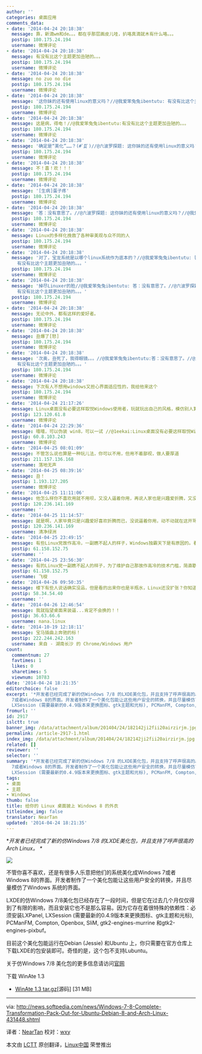 ```yaml
---
author: ''
categories: 桌面应用
comments_data:
- date: '2014-04-24 20:18:38'
  message: 靠，新滴wm和de。。。都在乎那层画皮儿哇，扒咯真滴就木有什么咯。。。
  postip: 180.175.24.194
  username: 微博评论
- date: '2014-04-24 20:18:38'
  message: 有没有比这个主题更加丑陋的。。。
  postip: 180.175.24.194
  username: 微博评论
- date: '2014-04-24 20:18:38'
  message: no zuo no die
  postip: 180.175.24.194
  username: 微博评论
- date: '2014-04-24 20:18:38'
  message: '这你妹的还有使用linux的意义吗？//@我爱笨兔兔ibentutu: 有没有比这个主题更加丑陋的。。。'
  postip: 180.175.24.194
  username: 微博评论
- date: '2014-04-24 20:18:38'
  message: 这是病，得电！//@我爱笨兔兔ibentutu:有没有比这个主题更加丑陋的。。。
  postip: 180.175.24.194
  username: 微博评论
- date: '2014-04-24 20:18:38'
  message: '确定是“美化”……？(#ﾟДﾟ)//@六波罗探题: 这你妹的还有使用linux的意义吗？//@我爱笨兔兔ibentutu: 有没有比这个主题更加丑陋的。。。'
  postip: 180.175.24.194
  username: 微博评论
- date: '2014-04-24 20:18:38'
  message: 不！喜！欢！！！
  postip: 180.175.24.194
  username: 微博评论
- date: '2014-04-24 20:18:38'
  message: '[生病]蛋子疼'
  postip: 180.175.24.194
  username: 微博评论
- date: '2014-04-24 20:18:38'
  message: '答：没有意思了。//@六波罗探题: 这你妹的还有使用linux的意义吗？//@我爱笨兔兔ibentutu: 有没有比这个主题更加丑陋的。。。'
  postip: 180.175.24.194
  username: 微博评论
- date: '2014-04-24 20:18:38'
  message: Linux的多样化挽救了各种审美观与众不同的人
  postip: 180.175.24.194
  username: 微博评论
- date: '2014-04-24 20:18:38'
  message: '对了，宝龙系统是以哪个linux系统作为底本的？//@我爱笨兔兔ibentutu: 答：没有意思了。//@六波罗探题: 这你妹的还有使用linux的意义吗？//@我爱笨兔兔ibentutu:
    有没有比这个主题更加丑陋的。。。'
  postip: 180.175.24.194
  username: 微博评论
- date: '2014-04-24 20:18:38'
  message: '掉尽Linuxer的脸//@我爱笨兔兔ibentutu: 答：没有意思了。//@六波罗探题: 这你妹的还有使用linux的意义吗？//@我爱笨兔兔ibentutu:
    有没有比这个主题更加丑陋的。。。'
  postip: 180.175.24.194
  username: 微博评论
- date: '2014-04-24 20:18:38'
  message: 无论中外，都有这样的爱好者。
  postip: 180.175.24.194
  username: 微博评论
- date: '2014-04-24 20:18:38'
  message: 丑爆了[怒]
  postip: 180.175.24.194
  username: 微博评论
- date: '2014-04-24 20:18:38'
  message: '次奥，丑死了，我得眼镜。。。//@我爱笨兔兔ibentutu:答：没有意思了。//@六波罗探题: 这你妹的还有使用linux的意义吗？//@我爱笨兔兔ibentutu:
    有没有比这个主题更加丑陋的。。。'
  postip: 180.175.24.194
  username: 微博评论
- date: '2014-04-24 20:18:38'
  message: 下次有人不想用windows又担心界面适应性的，我给他来这个
  postip: 180.175.24.194
  username: 微博评论
- date: '2014-04-24 21:17:26'
  message: Linux桌面没有必要这样取悦Windows使用者，玩就玩出自己的风格，模仿别人算个什么[鄙视]
  postip: 123.120.61.8
  username: 微博评论
- date: '2014-04-24 22:29:36'
  message: 嘻嘻，可以伪装 win8，可以一试 //@1eekai:Linux桌面没有必要这样取悦Windows使用者，玩就玩出自己的风格，模仿别人算个什么[鄙视]
  postip: 60.8.103.243
  username: 微博评论
- date: '2014-04-25 08:01:09'
  message: 不管怎么说也算是一种玩儿法，你可以不用，但用不着鄙视，做人要厚道
  postip: 211.157.136.168
  username: 落地无声
- date: '2014-04-25 08:39:16'
  message: 丑！
  postip: 1.193.127.205
  username: 微博评论
- date: '2014-04-25 11:11:06'
  message: 他怎么样你不喜欢用就不用呗，又没人逼着你用，再说人家也是兴趣爱折腾，又没碍着你用Linux，都在这开骂一
  postip: 120.236.141.169
  username: ''
- date: '2014-04-25 11:14:57'
  message: 就是啊，人家毕竟只是兴趣爱好喜欢折腾而已，没说逼着你用，动不动就在这开骂的人都不知啥心态
  postip: 120.236.141.169
  username: 清净绿洲
- date: '2014-04-25 23:49:15'
  message: 有些Linux党故作高冷，一副瞧不起人的样子，Windows独霸天下是有原因的。看不见自己的颓势，掩耳盗铃自欺欺
  postip: 61.158.152.75
  username: ''
- date: '2014-04-25 23:56:30'
  message: 有的Linux党一副瞧不起人的样子，为了维护自己那故作高冷的技术门槛，简直歇斯底里。视窗系统能独霸天下是又原因的——友好的用户界面，Linux要扩张就必须在这点作出改签，而不是闭门造车自视不凡。
  postip: 61.158.152.75
  username: 飞梭
- date: '2014-04-26 09:50:35'
  message: 楼下有些人说话确实没品，但是看的出来你也是半瓶水，Linux还没扩张？你知道linux出现在哪里不？被那些产品
  postip: 58.34.54.40
  username: ''
- date: '2014-04-26 12:46:54'
  message: 我就指望桌面来装逼...肯定不会换的！！
  postip: 36.63.66.6
  username: nana.linux
- date: '2014-10-19 12:18:11'
  message: 宝马插曲上奔驰的标！
  postip: 222.244.242.163
  username: 来自 - 湖南长沙 的 Chrome/Windows 用户
count:
  commentnum: 27
  favtimes: 1
  likes: 0
  sharetimes: 5
  viewnum: 10783
date: '2014-04-24 18:21:35'
editorchoice: false
excerpt: '*开发者已经完成了新的仿Windows 7/8 的LXDE美化包，并且支持了呼声很高的Arch Linux。 *  不管你喜不喜欢，还是有很多人乐意把他们的系统美化成Windows
  7或者Windows 8的界面。开发者制作了一个美化包能让这些用户安全的转换，并且尽量模仿了Windows 系统的界面。 LXDE的仿Windows 7/8美化包已经存在了一段时间，但是它在过去几个月仅仅得到了有限的影响，而且安装它也不是那么容易。因为它存在着很特殊的依赖性：必须安装LXPanel,
  LXSession (需要最新的0.4.9版本来更换图标、gtk主题和光标), PCManFM, Compton, Openbox, SliM, gtk2-en'
fromurl: ''
id: 2917
islctt: true
banner_img: /data/attachment/album/201404/24/182142ji2fii20airzirjm.jpg
permalink: /article-2917-1.html
index_img: /data/attachment/album/201404/24/182142ji2fii20airzirjm.jpg.thumb.jpg
related: []
reviewer: ''
selector: ''
summary: '*开发者已经完成了新的仿Windows 7/8 的LXDE美化包，并且支持了呼声很高的Arch Linux。 *  不管你喜不喜欢，还是有很多人乐意把他们的系统美化成Windows
  7或者Windows 8的界面。开发者制作了一个美化包能让这些用户安全的转换，并且尽量模仿了Windows 系统的界面。 LXDE的仿Windows 7/8美化包已经存在了一段时间，但是它在过去几个月仅仅得到了有限的影响，而且安装它也不是那么容易。因为它存在着很特殊的依赖性：必须安装LXPanel,
  LXSession (需要最新的0.4.9版本来更换图标、gtk主题和光标), PCManFM, Compton, Openbox, SliM, gtk2-en'
tags:
- 桌面
- 主题
- Windows
thumb: false
title: 给你的 Linux 桌面披上 Windows 8 的外衣
titleindex_img: false
translator: NearTan
updated: '2014-04-24 18:21:35'
---
```


\**开发者已经完成了新的仿Windows 7/8 的LXDE美化包，并且支持了呼声很高的Arch Linux。 \**


![](/data/attachment/album/201404/24/182142ji2fii20airzirjm.jpg)


不管你喜不喜欢，还是有很多人乐意把他们的系统美化成Windows 7或者Windows 8的界面。开发者制作了一个美化包能让这些用户安全的转换，并且尽量模仿了Windows 系统的界面。


LXDE的仿Windows 7/8美化包已经存在了一段时间，但是它在过去几个月仅仅得到了有限的影响，而且安装它也不是那么容易。因为它存在着很特殊的依赖性：必须安装LXPanel, LXSession (需要最新的0.4.9版本来更换图标、gtk主题和光标), PCManFM, Compton, Openbox, SliM, gtk2-engines-murrine 和gtk2-engines-pixbuf。


目前这个美化包能运行在Debian (Jessie) 和Ubuntu 上，你只需要在官方仓库上下载LXDE的包安装即可。奇怪的是，这个包不支持Lubuntu。


关于仿Windows 7/8 美化包的更多信息请访问[官网](http://nhermosilla14.deviantart.com/art/WinAte-Windows-7-8-Transformation-Pack-for-LXDE-430156546)


下载 WinAte 1.3


* [WinAte 1.3 tar.gz](https://github.com/nhermosilla14/WinAte/archive/1.3.tar.gz)[源码] [31 MB]




---


via: <http://news.softpedia.com/news/Windows-7-8-Complete-Transformation-Pack-Out-for-Ubuntu-Debian-8-and-Arch-Linux-431448.shtml>


译者：[NearTan](https://github.com/NearTan) 校对：[wxy](https://github.com/wxy)


本文由 [LCTT](https://github.com/LCTT/TranslateProject) 原创翻译，[Linux中国](http://linux.cn/) 荣誉推出